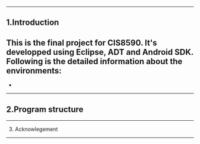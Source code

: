 -------------------------------------------------------------------------------
 1.Introduction
-------------------------------------------------------------------------------
 This is the final project for CIS8590. It's developped using Eclipse, ADT and
 Android SDK.
 Following is the detailed information about the environments:
 - 
 - 
 
-------------------------------------------------------------------------------
 2.Program structure
-------------------------------------------------------------------------------

-------------------------------------------------------------------------------
 3. Acknowlegement
-------------------------------------------------------------------------------

